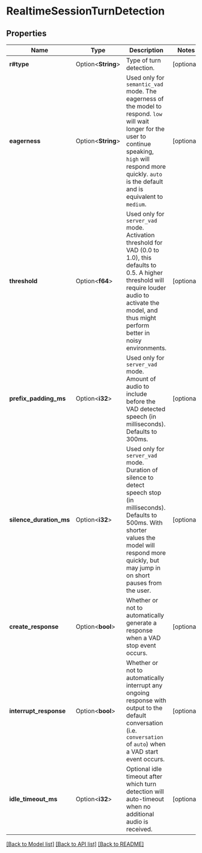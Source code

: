 # RealtimeSessionTurnDetection

## Properties

Name | Type | Description | Notes
------------ | ------------- | ------------- | -------------
**r#type** | Option<**String**> | Type of turn detection.  | [optional]
**eagerness** | Option<**String**> | Used only for `semantic_vad` mode. The eagerness of the model to respond. `low` will wait longer for the user to continue speaking, `high` will respond more quickly. `auto` is the default and is equivalent to `medium`.  | [optional]
**threshold** | Option<**f64**> | Used only for `server_vad` mode. Activation threshold for VAD (0.0 to 1.0), this defaults to 0.5. A higher threshold will require louder audio to activate the model, and thus might perform better in noisy environments.  | [optional]
**prefix_padding_ms** | Option<**i32**> | Used only for `server_vad` mode. Amount of audio to include before the VAD detected speech (in milliseconds). Defaults to 300ms.  | [optional]
**silence_duration_ms** | Option<**i32**> | Used only for `server_vad` mode. Duration of silence to detect speech stop (in milliseconds). Defaults to 500ms. With shorter values the model will respond more quickly, but may jump in on short pauses from the user.  | [optional]
**create_response** | Option<**bool**> | Whether or not to automatically generate a response when a VAD stop event occurs.  | [optional]
**interrupt_response** | Option<**bool**> | Whether or not to automatically interrupt any ongoing response with output to the default conversation (i.e. `conversation` of `auto`) when a VAD start event occurs.  | [optional]
**idle_timeout_ms** | Option<**i32**> | Optional idle timeout after which turn detection will auto-timeout when no additional audio is received.  | [optional]

[[Back to Model list]](../README.md#documentation-for-models) [[Back to API list]](../README.md#documentation-for-api-endpoints) [[Back to README]](../README.md)



